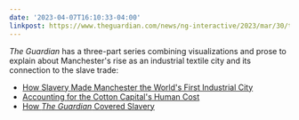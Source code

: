 ```yaml
---
date: '2023-04-07T16:10:33-04:00'
linkpost: https://www.theguardian.com/news/ng-interactive/2023/mar/30/the-slave-trade-and-the-deep-south-accounting-for-the-cotton-capitals-human-cost
---
```


_The Guardian_ has a three-part series combining visualizations and prose to explain about Manchester's rise as an industrial textile city and its connection to the slave trade:

- [How Slavery Made Manchester the World's First Industrial City](https://www.theguardian.com/news/ng-interactive/2023/apr/03/cotton-capital-how-slavery-made-manchester-the-worlds-first-industrial-city)
- [Accounting for the Cotton Capital's Human Cost](https://www.theguardian.com/news/ng-interactive/2023/mar/30/the-slave-trade-and-the-deep-south-accounting-for-the-cotton-capitals-human-cost)
- [How _The Guardian_ Covered Slavery](https://www.theguardian.com/news/ng-interactive/2023/mar/29/from-the-archive-the-19th-century-guardian-views-on-slavery)
